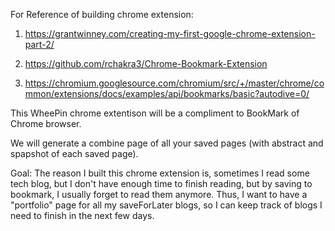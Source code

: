 For Reference of building chrome extension:

1. https://grantwinney.com/creating-my-first-google-chrome-extension-part-2/

2. https://github.com/rchakra3/Chrome-Bookmark-Extension

3. https://chromium.googlesource.com/chromium/src/+/master/chrome/common/extensions/docs/examples/api/bookmarks/basic?autodive=0/

This WheePin chrome extentison will be a compliment to BookMark of Chrome browser. 

We will generate a combine page of all your saved pages (with abstract and spapshot of each saved page). 

Goal:
The reason I built this chrome extension is, sometimes I read some tech blog, but I don't have enough time to finish reading, but by saving to bookmark, I usually forget to read them anymore. 
Thus, I want to have a "portfolio" page for all my saveForLater blogs, so I can keep track of blogs I need to finish in the next few days. 

